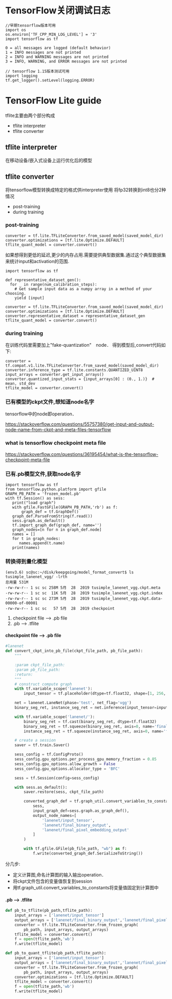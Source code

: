 # TensorFlow关闭调试日志
```
//早期tensorflow版本可用
import os
os.environ['TF_CPP_MIN_LOG_LEVEL'] = '3' 
import tensorflow as tf

0 = all messages are logged (default behavior)
1 = INFO messages are not printed
2 = INFO and WARNING messages are not printed
3 = INFO, WARNING, and ERROR messages are not printed

// tensorflow 1.15版本测试可用
import logging
tf.get_logger().setLevel(logging.ERROR)
```

# TensorFlow Lite guide
tflite主要由两个部分构成
- tflite interpreter
- tflite converter

## tflite interpreter
在移动设备/嵌入式设备上运行优化后的模型

## tflite converter
将tensorflow模型转换成特定的格式供interpreter使用
将fp32转换到int8也分2种情况
- post-training
- during training
  
### post-training
```
converter = tf.lite.TFLiteConverter.from_saved_model(saved_model_dir)
converter.optimizations = [tf.lite.Optimize.DEFAULT]
tflite_quant_model = converter.convert()
```
如果想得到更低的延迟,更少的内存占用.需要提供典型数据集.通过这个典型数据集来统计input和activation的范围.
```
import tensorflow as tf

def representative_dataset_gen():
  for _ in range(num_calibration_steps):
    # Get sample input data as a numpy array in a method of your choosing.
    yield [input]

converter = tf.lite.TFLiteConverter.from_saved_model(saved_model_dir)
converter.optimizations = [tf.lite.Optimize.DEFAULT]
converter.representative_dataset = representative_dataset_gen
tflite_quant_model = converter.convert()
```

### during training
在训练代码里需要加上"fake-quantization"　node．
得到模型后,convert代码如下:
```
converter = tf.compat.v1.lite.TFLiteConverter.from_saved_model(saved_model_dir)
converter.inference_type = tf.lite.constants.QUANTIZED_UINT8
input_arrays = converter.get_input_arrays()
converter.quantized_input_stats = {input_arrays[0] : (0., 1.)}  # mean, std_dev
tflite_model = converter.convert()
```


### 已有模型的ckpt文件,想知道node名字
tensorflow中的node即operation．

<https://stackoverflow.com/questions/55757380/get-input-and-output-node-name-from-ckpt-and-meta-files-tensorflow>

### what is tensorflow checkpoint meta file
<https://stackoverflow.com/questions/36195454/what-is-the-tensorflow-checkpoint-meta-file>

### 已有.pb模型文件,获取node名字
```
import tensorflow as tf
from tensorflow.python.platform import gfile
GRAPH_PB_PATH = 'frozen_model.pb'
with tf.Session() as sess:
   print("load graph")
   with gfile.FastGFile(GRAPH_PB_PATH,'rb') as f:
       graph_def = tf.GraphDef()
   graph_def.ParseFromString(f.read())
   sess.graph.as_default()
   tf.import_graph_def(graph_def, name='')
   graph_nodes=[n for n in graph_def.node]
   names = []
   for t in graph_nodes:
      names.append(t.name)
   print(names)
```

### 转换得到量化模型
```
(env3.6) sc@sc:~/disk/keepgoing/model_format_convert$ ls tusimple_lanenet_vgg/ -lrth
总用量 531M
-rw-rw-r-- 1 sc sc 258M 5月  28  2019 tusimple_lanenet_vgg.ckpt.meta
-rw-rw-r-- 1 sc sc  11K 5月  28  2019 tusimple_lanenet_vgg.ckpt.index
-rw-rw-r-- 1 sc sc 273M 5月  28  2019 tusimple_lanenet_vgg.ckpt.data-00000-of-00001
-rw-rw-r-- 1 sc sc   57 5月  28  2019 checkpoint
```
1. checkpoint file --> .pb file
2. .pb --> .tflite

#### checkpoint file --> .pb file
``` python
#lanenet 
def convert_ckpt_into_pb_file(ckpt_file_path, pb_file_path):
    """

    :param ckpt_file_path:
    :param pb_file_path:
    :return:
    """
    # construct compute graph
    with tf.variable_scope('lanenet'):
        input_tensor = tf.placeholder(dtype=tf.float32, shape=[1, 256, 512, 3], name='input_tensor')

    net = lanenet.LaneNet(phase='test', net_flag='vgg')
    binary_seg_ret, instance_seg_ret = net.inference(input_tensor=input_tensor, name='lanenet_model')

    with tf.variable_scope('lanenet/'):
        binary_seg_ret = tf.cast(binary_seg_ret, dtype=tf.float32)
        binary_seg_ret = tf.squeeze(binary_seg_ret, axis=0, name='final_binary_output')
        instance_seg_ret = tf.squeeze(instance_seg_ret, axis=0, name='final_pixel_embedding_output')

    # create a session
    saver = tf.train.Saver()

    sess_config = tf.ConfigProto()
    sess_config.gpu_options.per_process_gpu_memory_fraction = 0.85
    sess_config.gpu_options.allow_growth = False
    sess_config.gpu_options.allocator_type = 'BFC'

    sess = tf.Session(config=sess_config)

    with sess.as_default():
        saver.restore(sess, ckpt_file_path)

        converted_graph_def = tf.graph_util.convert_variables_to_constants(
            sess,
            input_graph_def=sess.graph.as_graph_def(),
            output_node_names=[
                'lanenet/input_tensor',
                'lanenet/final_binary_output',
                'lanenet/final_pixel_embedding_output'
            ]
        )

        with tf.gfile.GFile(pb_file_path, "wb") as f:
            f.write(converted_graph_def.SerializeToString())
```
分几步:
- 定义计算图,命名计算图的输入输出operation．
- 将ckpt文件包含的变量值恢复到session
- 用tf.graph_util.convert_variables_to_constants将变量值固定到计算图中

#### .pb --> .tflite
```　python
def pb_to_tflite(pb_path,tflite_path):
    input_arrays = ['lanenet/input_tensor']
    output_arrays = ['lanenet/final_binary_output','lanenet/final_pixel_embedding_output']
    converter = tf.lite.TFLiteConverter.from_frozen_graph(
        pb_path, input_arrays, output_arrays)
    tflite_model = converter.convert()
    f = open(tflite_path,'wb')
    f.write(tflite_model)

def pb_to_quant_tflite(pb_path,tflite_path):
    input_arrays = ['lanenet/input_tensor']
    output_arrays = ['lanenet/final_binary_output','lanenet/final_pixel_embedding_output']
    converter = tf.lite.TFLiteConverter.from_frozen_graph(
        pb_path, input_arrays, output_arrays)
    converter.optimizations = [tf.lite.Optimize.DEFAULT]
    tflite_model = converter.convert()
    f = open(tflite_path,'wb')
    f.write(tflite_model)
```